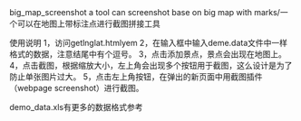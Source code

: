 big_map_screenshot
a tool can screenshot base on big map with marks/一个可以在地图上带标注点进行截图拼接工具

使用说明
1，访问getlnglat.htmlyem
2，在输入框中输入deme.data文件中一样格式的数据，注意结尾中有个逗号。
3，点击添加景点，景点会出现在地图上。
4，点击截图，根据缩放大小，左上角会出现多个按钮用于截图，这么设计是为了防止单张图片过大。
5，点击左上角按钮，在弹出的新页面中用截图插件（webpage screenshot）进行截图。




demo_data.xls有更多的数据格式参考